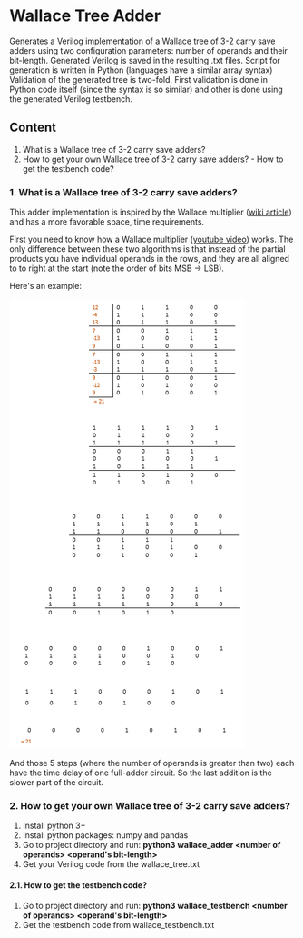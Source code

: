# Wallace Tree Adder
Generates a Verilog implementation of a Wallace tree of 3-2 carry save adders using two configuration parameters: number of operands and their bit-length.
Generated Verilog is saved in the resulting .txt files. Script for generation is written in Python (languages have a similar array syntax)
Validation of the generated tree is two-fold. First validation is done in Python code itself (since the syntax is so similar) and other is done using the generated Verilog testbench.


## Content

1. What is a Wallace tree of 3-2 carry save adders?
2. How to get your own Wallace tree of 3-2 carry save adders?                                                                              - How to get the testbench code?


### 1. What is a Wallace tree of 3-2 carry save adders?

This adder implementation is inspired by the Wallace multiplier ([wiki article](https://en.wikipedia.org/wiki/Wallace_tree)) and has a more favorable space, time requirements.

First you need to know how a Wallace multiplier ([youtube video](https://www.youtube.com/watch?v=4-l_PGPog9o&t=96s)) works.
The only difference between these two algorithms is that instead of the partial products you have individual operands in the rows, and they are all aligned to to right at the start (note the order of bits MSB -> LSB).

Here's an example:

![Example](Capture.PNG)

And those 5 steps (where the number of operands is greater than two) each have the time delay of one full-adder circuit. So the last addition is the slower part of the circuit.

### 2. How to get your own Wallace tree of 3-2 carry save adders?

1. Install python 3+
2. Install python packages: numpy and pandas
3. Go to project directory and run: **python3 wallace_adder \<number of operands> <operand's bit-length>**
4. Get your Verilog code from the wallace_tree.txt

#### 2.1. How to get the testbench code?
1. Go to project directory and run: **python3 wallace_testbench \<number of operands> <operand's bit-length>**
2. Get the testbench code from wallace_testbench.txt
